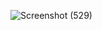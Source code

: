 ![Screenshot (529)](https://github.com/maham1033/Efficient-State-Memoization/assets/109579257/920859d4-ed6d-4718-8b2a-b277a33365d5)
